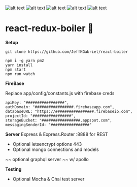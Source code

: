 ![alt text](https://img.shields.io/badge/🔥-Blazing%20Fast-red.svg) 
![alt text](https://img.shields.io/badge/👌-Production%20Ready-00ddcc.svg) 
![alt text](https://img.shields.io/badge/🐛-Bug%20Free-green.svg) 
![alt text](https://img.shields.io/badge/🔐-Totally%20Secure-yellow.svg) 
![alt text](https://img.shields.io/badge/🦋-Extremely%20Lightweight-7799cc.svg) 

# react-redux-boiler :ghost:

**Setup**

```shell
git clone https://github.com/JeffKGabriel/react-boiler
```

```shell
npm i -g yarn pm2
yarn install
npm start
npm run watch
```

**FireBase**

Replace app/config/constants.js with firebase creds
```
apiKey: "#################",
authDomain: "#################.firebaseapp.com",
databaseURL: "https://#################.firebaseio.com",
projectId: "#################",
storageBucket: "#################.appspot.com",
messagingSenderId: "#################"
```

**Server**
Express & Express.Router :8888 for REST
- Optional letsencrypt options 443
- Optional mongo connections and models

~~ optional graphql server ~~ w/ apollo

**Testing**
- Optional Mocha & Chai test server 
